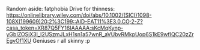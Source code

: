Random aside: fatphobia
Drive for thinness: https://onlinelibrary.wiley.com/doi/abs/10.1002/(SICI)1098-108X(199609)20:2%3C199::AID-EAT11%3E3.0.CO;2-Z?casa_token=XR87Q5FY16IAAAAA:sKcMqKynp-yGbIZOSjX3I_I2USzmJLxH1sn1a57wnR_aVUbvRMkpUop6S1kE9wfIQC20zZrEgvOf1XU 
Geniuses r all skinny :p 
